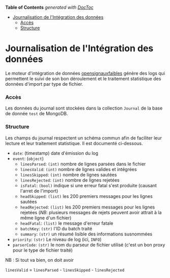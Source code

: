 <!-- START doctoc generated TOC please keep comment here to allow auto update -->
<!-- DON'T EDIT THIS SECTION, INSTEAD RE-RUN doctoc TO UPDATE -->

**Table of Contents** _generated with [DocToc](https://github.com/thlorenz/doctoc)_

- [Journalisation de l'Intégration des données](#journalisation-de-lint%C3%A9gration-des-donn%C3%A9es)
  - [Accès](#acc%C3%A8s)
  - [Structure](#structure)

<!-- END doctoc generated TOC please keep comment here to allow auto update -->

# Journalisation de l'Intégration des données

Le moteur d'intégration de données [opensignauxfaibles](https://github.com/signaux-faibles/opensignauxfaibles) génère des logs qui permettent le suivi de son bon déroulement et le traitement statistique des données d'import par type de fichier.

### Accès

Les données du journal sont stockées dans la collection `Journal` de la base de donnée `test` de MongoDB.

### Structure

Les champs du journal respectent un schéma commun afin de faciliter leur lecture et leur traitement statistique. Il est documenté ci-dessous.

- `date`: (timestamp) date d'émission du log
- `event`: (`object`)
  - `linesParsed`: `(int)` nombre de lignes parsées dans le fichier
  - `linesValid`: `(int)` nombre de lignes valides et intégrées
  - `linesSkipped`: `(int)` nombre de lignes sautées
  - `linesRejected`: `(int)` nombre de lignes rejetées
  - `isFatal`: `(bool)` indique si une erreur fatal s'est produite (causant l'arret de l'import)
  - `headSkipped`: `(list)` les 200 premiers messages pour les lignes sautées
  - `headRejected`: `(list)` les 200 premiers messages pour les lignes rejetées (_NB_: plusieurs messages de rejets peuvent avoir attrait à la même ligne d'un fichier)
  - `headFatal`: `(list)` le message d'erreur fatale
  - `batchKey`: `(str)` l'ID du batch traité
  - `summary`: `(str)` un résumé lisible des informations susnommées
- `priority`: `(str)` Le niveau de log (ici, `INFO`)
- `parserCode`: `(str)` le nom du parseur de fichier utilisé (c'est un bon proxy pour le type de fichier traité)

NB : Si tout va bien, on doit avoir

`linesValid` = `linesParsed` - `linesSkipped` - `linesRejected`
